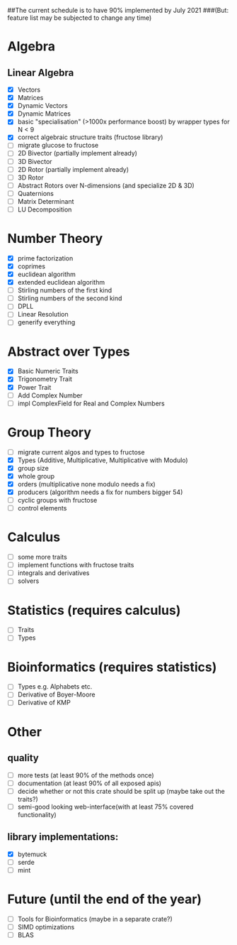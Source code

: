 ##The current schedule is to have 90% implemented by July 2021
###(But: feature list may be subjected to change any time)

# Algebra
## Linear Algebra
- [x] Vectors
- [x] Matrices
- [x] Dynamic Vectors
- [x] Dynamic Matrices
- [X] basic "specialisation" (>1000x performance boost) by wrapper types for N < 9
- [x] correct algebraic structure traits (fructose library)
- [ ] migrate glucose to fructose
- [ ] 2D Bivector (partially implement already)
- [ ] 3D Bivector
- [ ] 2D Rotor (partially implement already)
- [ ] 3D Rotor
- [ ] Abstract Rotors over N-dimensions (and specialize 2D & 3D)
- [ ] Quaternions
- [ ] Matrix Determinant
- [ ] LU Decomposition

# Number Theory
- [x] prime factorization
- [x] coprimes
- [x] euclidean algorithm
- [x] extended euclidean algorithm
- [ ] Stirling numbers of the first kind
- [ ] Stirling numbers of the second kind
- [ ] DPLL
- [ ] Linear Resolution
- [ ] generify everything

# Abstract over Types
- [x] Basic Numeric Traits
- [x] Trigonometry Trait 
- [x] Power Trait
- [ ] Add Complex Number
- [ ] impl ComplexField for Real and Complex Numbers

# Group Theory
- [ ] migrate current algos and types to fructose
- [x] Types (Additive, Multiplicative, Multiplicative with Modulo)
- [x] group size
- [x] whole group
- [x] orders (multiplicative none modulo needs a fix)
- [x] producers (algorithm needs a fix for numbers bigger 54)
- [ ] cyclic groups with fructose
- [ ] control elements

# Calculus
- [ ] some more traits
- [ ] implement functions with fructose traits
- [ ] integrals and derivatives
- [ ] solvers

# Statistics (requires calculus)
- [ ] Traits
- [ ] Types

# Bioinformatics (requires statistics)
- [ ] Types e.g. Alphabets etc.
- [ ] Derivative of Boyer-Moore
- [ ] Derivative of KMP

# Other
## quality
- [ ] more tests (at least 90% of the methods once)
- [ ] documentation (at least 90% of all exposed apis)
- [ ] decide whether or not this crate should be split up (maybe take out the traits?)
- [ ] semi-good looking web-interface(with at least 75% covered functionality)

## library implementations:
- [x] bytemuck
- [ ] serde
- [ ] mint

# Future (until the end of the year)
- [ ] Tools for Bioinformatics (maybe in a separate crate?)
- [ ] SIMD optimizations
- [ ] BLAS